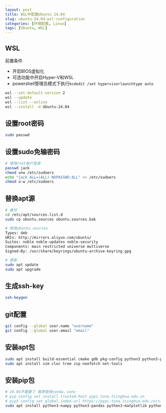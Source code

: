 ```yaml
---
layout: post
title: WSL中配置Ubuntu 24.04
slug: ubuntu-24.04-wsl-configuration
categories: [环境配置, Linux]
tags: [Ubuntu, WSL]
---
```


## WSL

前置条件
+ 开启BIOS虚拟化
+ 可选功能中开启Hyper-V和WSL
+ powershell管理员模式下执行`bcdedit /set hypervisorlaunchtype auto`

```bash
wsl --set-default-version 2
wsl --update
wsl --list --online
wsl --install -d Ubuntu-24.04
```

## 设置root密码
```bash
sudo passwd
```

## 设置sudo免输密码
```bash
# 使用root账户登录
passwd jack
chmod u+w /etc/sudoers
echo "jack ALL=(ALL) NOPASSWD:ALL" >> /etc/sudoers
chmod u-w /etc/sudoers
```

## 替换apt源
```bash
# 备份
cd /etc/apt/sources.list.d
sudo cp ubuntu.sources ubuntu.sources.bak

# 修改ubuntu.sources
Types: deb
URIs: http://mirrors.aliyun.com/ubuntu/
Suites: noble noble-updates noble-security
Components: main restricted universe multiverse
Signed-By: /usr/share/keyrings/ubuntu-archive-keyring.gpg

# 更新
sudo apt update
sudo apt upgrade
```

## 生成ssh-key
```bash
ssh-keygen
```

## git配置
```bash
git config --global user.name "username"
git config --global user.email "email"
```

## 安装apt包
```bash
sudo apt install build-essential cmake gdb pkg-config python3 python3-pip
sudo apt install vim cloc tree zip neofetch net-tools
```

## 安装pip包
```bash
# 24.04不需要了 推荐使用conda，venv
# pip config set install.trusted-host pypi.tuna.tsinghua.edu.cn
# pip3 config set global.index-url https://pypi.tuna.tsinghua.edu.cn/simple
sudo apt install python3-numpy python3-pandas python3-matplotlib python3-plotly python3-ipykernel python3-notebook
```
